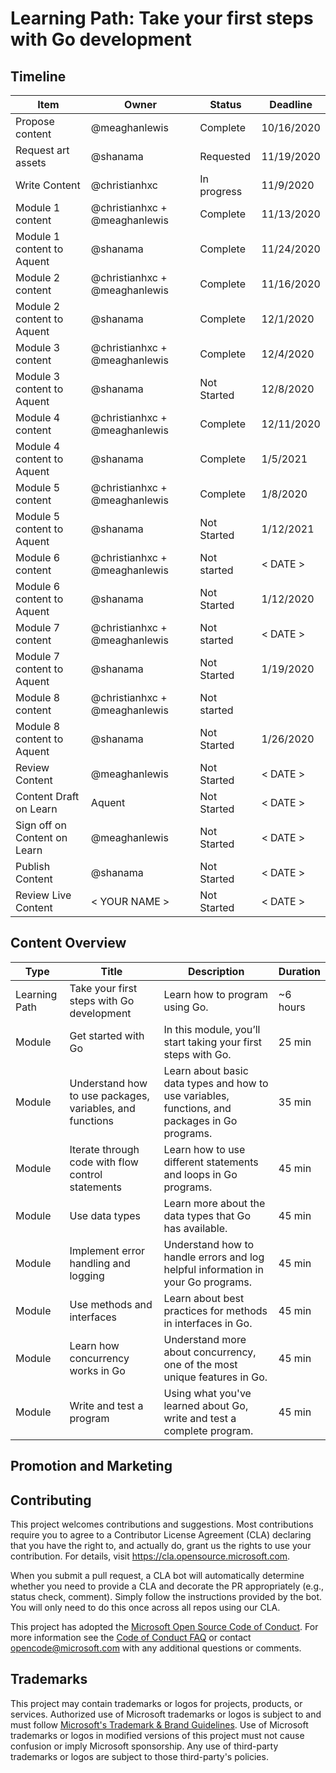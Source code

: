 # Learning Path: Take your first steps with Go development

## Timeline

| Item | Owner | Status | Deadline |
|------|-------|--------|----------|
| Propose content | @meaghanlewis | Complete | 10/16/2020 |
| Request art assets | @shanama | Requested | 11/19/2020 |
| Write Content | @christianhxc | In progress | 11/9/2020|
| Module 1 content | @christianhxc + @meaghanlewis | Complete | 11/13/2020 |
| Module 1 content to Aquent | @shanama | Complete | 11/24/2020 |
| Module 2 content | @christianhxc + @meaghanlewis | Complete | 11/16/2020 |
| Module 2 content to Aquent | @shanama | Complete | 12/1/2020 |
| Module 3 content | @christianhxc + @meaghanlewis | Complete| 12/4/2020 |
| Module 3 content to Aquent | @shanama | Not Started | 12/8/2020 |
| Module 4 content | @christianhxc + @meaghanlewis | Complete | 12/11/2020 |
| Module 4 content to Aquent | @shanama | Complete | 1/5/2021 |
| Module 5 content | @christianhxc + @meaghanlewis | Complete | 1/8/2020 |
| Module 5 content to Aquent | @shanama | Not Started | 1/12/2021 |
| Module 6 content | @christianhxc + @meaghanlewis | Not started | < DATE > |
| Module 6 content to Aquent | @shanama | Not Started | 1/12/2020 |
| Module 7 content | @christianhxc + @meaghanlewis | Not started | < DATE > |
| Module 7 content to Aquent | @shanama | Not Started | 1/19/2020 |
| Module 8 content | @christianhxc + @meaghanlewis | Not started | |
| Module 8 content to Aquent | @shanama | Not Started | 1/26/2020 |
| Review Content | @meaghanlewis | Not Started | < DATE > |
| Content Draft on Learn | Aquent | Not Started | < DATE > |
| Sign off on Content on Learn | @meaghanlewis | Not Started | < DATE > |
| Publish Content | @shanama | Not Started | < DATE > |
| Review Live Content | < YOUR NAME > | Not Started | < DATE > |

## Content Overview

| Type | Title | Description | Duration |
|------|-------|-------------|----------|
| Learning Path | Take your first steps with Go development | Learn how to program using Go. | ~6 hours |
| Module | Get started with Go | In this module, you’ll start taking your first steps with Go. | 25 min |
| Module | Understand how to use packages, variables, and functions | Learn about basic data types and how to use variables, functions, and packages in Go programs. | 35 min |
| Module | Iterate through code with flow control statements | Learn how to use different statements and loops in Go programs. | 45 min |
| Module | Use data types | Learn more about the data types that Go has available. | 45 min |
| Module | Implement error handling and logging | Understand how to handle errors and log helpful information in your Go programs. | 45 min |
| Module | Use methods and interfaces | Learn about best practices for methods in interfaces in Go. | 45 min |
| Module | Learn how concurrency works in Go | Understand more about concurrency, one of the most unique features in Go. | 45 min |
| Module | Write and test a program | Using what you've learned about Go, write and test a complete program. | 45 min |

## Promotion and Marketing

## Contributing

This project welcomes contributions and suggestions.  Most contributions require you to agree to a
Contributor License Agreement (CLA) declaring that you have the right to, and actually do, grant us
the rights to use your contribution. For details, visit https://cla.opensource.microsoft.com.

When you submit a pull request, a CLA bot will automatically determine whether you need to provide
a CLA and decorate the PR appropriately (e.g., status check, comment). Simply follow the instructions
provided by the bot. You will only need to do this once across all repos using our CLA.

This project has adopted the [Microsoft Open Source Code of Conduct](https://opensource.microsoft.com/codeofconduct/).
For more information see the [Code of Conduct FAQ](https://opensource.microsoft.com/codeofconduct/faq/) or
contact [opencode@microsoft.com](mailto:opencode@microsoft.com) with any additional questions or comments.

## Trademarks

This project may contain trademarks or logos for projects, products, or services. Authorized use of Microsoft 
trademarks or logos is subject to and must follow 
[Microsoft's Trademark & Brand Guidelines](https://www.microsoft.com/en-us/legal/intellectualproperty/trademarks/usage/general).
Use of Microsoft trademarks or logos in modified versions of this project must not cause confusion or imply Microsoft sponsorship.
Any use of third-party trademarks or logos are subject to those third-party's policies.
